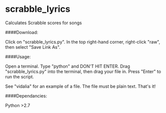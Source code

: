 scrabble_lyrics
===============

Calculates Scrabble scores for songs

####Download:

Click on "scrabble_lyrics.py". In the top right-hand corner, right-click "raw", then select "Save Link As".

####Usage: 

Open a terminal. Type "python" and DON'T HIT ENTER. Drag "scrabble_lyrics.py" into the terminal, then drag your file in. Press "Enter" to run the script.

See "vidalia" for an example of a file. The file must be plain text. That's it!

####Dependancies:

Python >2.7
